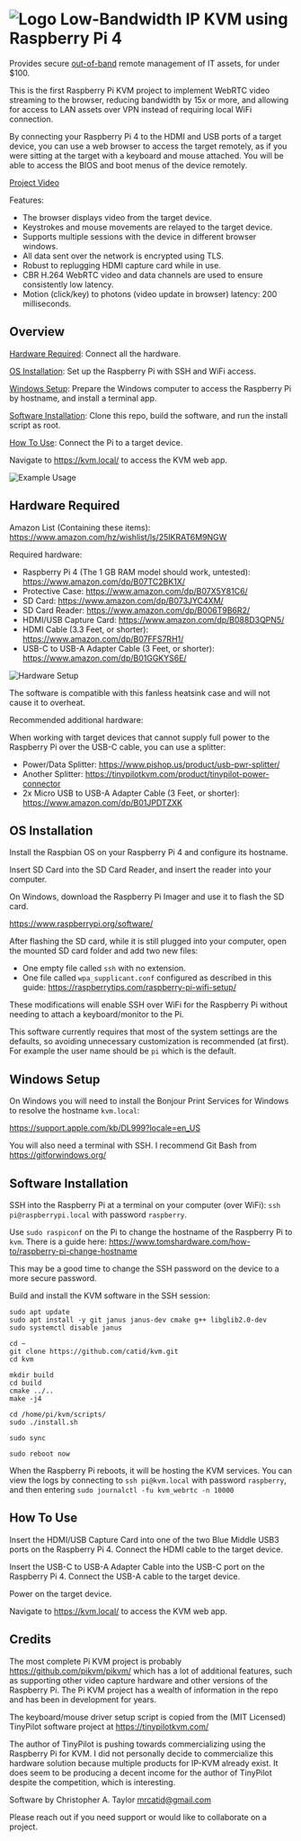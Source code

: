 # ![Logo](https://github.com/catid/kvm/raw/master/art/logo_44.png "Logo") Low-Bandwidth IP KVM using Raspberry Pi 4

Provides secure [out-of-band](https://en.wikipedia.org/wiki/Out-of-band_management) remote management of IT assets, for under $100.

This is the first Raspberry Pi KVM project to implement WebRTC video streaming to the browser, reducing bandwidth by 15x or more, and allowing for access to LAN assets over VPN instead of requiring local WiFi connection.

By connecting your Raspberry Pi 4 to the HDMI and USB ports of a target device, you can use a web browser to access the target remotely, as if you were sitting at the target with a keyboard and mouse attached.  You will be able to access the BIOS and boot menus of the device remotely.

[Project Video](https://www.youtube.com/watch?v=X4b9830Ifjo)

Features:

* The browser displays video from the target device.
* Keystrokes and mouse movements are relayed to the target device.
* Supports multiple sessions with the device in different browser windows.
* All data sent over the network is encrypted using TLS.
* Robust to replugging HDMI capture card while in use.
* CBR H.264 WebRTC video and data channels are used to ensure consistently low latency.
* Motion (click/key) to photons (video update in browser) latency: 200 milliseconds.


## Overview

[Hardware Required](#hardware-required): Connect all the hardware.

[OS Installation](#os-installation): Set up the Raspberry Pi with SSH and WiFi access.

[Windows Setup](#windows-setup): Prepare the Windows computer to access the Raspberry Pi by hostname, and install a terminal app.

[Software Installation](#software-installation): Clone this repo, build the software, and run the install script as root.

[How To Use](#how-to-use): Connect the Pi to a target device.

Navigate to https://kvm.local/ to access the KVM web app.

![Example Usage](https://github.com/catid/kvm/raw/master/art/example_usage.jpg "Example Usage")


## Hardware Required

Amazon List (Containing these items): https://www.amazon.com/hz/wishlist/ls/25IKRAT6M9NGW

Required hardware:

* Raspberry Pi 4 (The 1 GB RAM model should work, untested): https://www.amazon.com/dp/B07TC2BK1X/
* Protective Case: https://www.amazon.com/dp/B07X5Y81C6/
* SD Card: https://www.amazon.com/dp/B073JYC4XM/
* SD Card Reader: https://www.amazon.com/dp/B006T9B6R2/
* HDMI/USB Capture Card: https://www.amazon.com/dp/B088D3QPN5/
* HDMI Cable (3.3 Feet, or shorter): https://www.amazon.com/dp/B07FFS7RH1/
* USB-C to USB-A Adapter Cable (3 Feet, or shorter): https://www.amazon.com/dp/B01GGKYS6E/

![Hardware Setup](https://github.com/catid/kvm/raw/master/art/hw_setup.jpg "Hardware Setup")

The software is compatible with this fanless heatsink case and will not cause it to overheat.

Recommended additional hardware:

When working with target devices that cannot supply full power to the Raspberry Pi over the USB-C cable, you can use a splitter:

* Power/Data Splitter: https://www.pishop.us/product/usb-pwr-splitter/
* Another Splitter: https://tinypilotkvm.com/product/tinypilot-power-connector
* 2x Micro USB to USB-A Adapter Cable (3 Feet, or shorter): https://www.amazon.com/dp/B01JPDTZXK


## OS Installation

Install the Raspbian OS on your Raspberry Pi 4 and configure its hostname.

Insert SD Card into the SD Card Reader, and insert the reader into your computer.

On Windows, download the Raspberry Pi Imager and use it to flash the SD card.

https://www.raspberrypi.org/software/

After flashing the SD card, while it is still plugged into your computer, open the mounted SD card folder and add two new files:

* One empty file called `ssh` with no extension.
* One file called `wpa_supplicant.conf` configured as described in this guide: https://raspberrytips.com/raspberry-pi-wifi-setup/

These modifications will enable SSH over WiFi for the Raspberry Pi without needing to attach a keyboard/monitor to the Pi.

This software currently requires that most of the system settings are the defaults, so avoiding unnecessary customization is recommended (at first).  For example the user name should be `pi` which is the default.


## Windows Setup

On Windows you will need to install the Bonjour Print Services for Windows to resolve the hostname `kvm.local`:

https://support.apple.com/kb/DL999?locale=en_US

You will also need a terminal with SSH.  I recommend Git Bash from https://gitforwindows.org/


## Software Installation

SSH into the Raspberry Pi at a terminal on your computer (over WiFi): `ssh pi@raspberrypi.local` with password `raspberry`.

Use `sudo raspiconf` on the Pi to change the hostname of the Raspberry Pi to `kvm`.  There is a guide here:
https://www.tomshardware.com/how-to/raspberry-pi-change-hostname

This may be a good time to change the SSH password on the device to a more secure password.

Build and install the KVM software in the SSH session:

```
sudo apt update
sudo apt install -y git janus janus-dev cmake g++ libglib2.0-dev
sudo systemctl disable janus

cd ~
git clone https://github.com/catid/kvm.git
cd kvm

mkdir build
cd build
cmake ../..
make -j4

cd /home/pi/kvm/scripts/
sudo ./install.sh

sudo sync

sudo reboot now
```

When the Raspberry Pi reboots, it will be hosting the KVM services.  You can view the logs by connecting to `ssh pi@kvm.local` with password `raspberry`, and then entering `sudo journalctl -fu kvm_webrtc -n 10000`


## How To Use

Insert the HDMI/USB Capture Card into one of the two Blue Middle USB3 ports on the Raspberry Pi 4.  Connect the HDMI cable to the target device.

Insert the USB-C to USB-A Adapter Cable into the USB-C port on the Raspberry Pi 4.  Connect the USB-A cable to the target device.

Power on the target device.

Navigate to https://kvm.local/ to access the KVM web app.


## Credits

The most complete Pi KVM project is probably https://github.com/pikvm/pikvm/ which has a lot of additional features, such as supporting other video capture hardware and other versions of the Raspberry Pi.  The Pi KVM project has a wealth of information in the repo and has been in development for years.

The keyboard/mouse driver setup script is copied from the (MIT Licensed) TinyPilot software project at https://tinypilotkvm.com/

The author of TinyPilot is pushing towards commercializing using the Raspberry Pi for KVM.  I did not personally decide to commercialize this hardware solution because multiple products for IP-KVM already exist.  It does seem to be producing a decent income for the author of TinyPilot despite the competition, which is interesting.

Software by Christopher A. Taylor mrcatid@gmail.com

Please reach out if you need support or would like to collaborate on a project.
